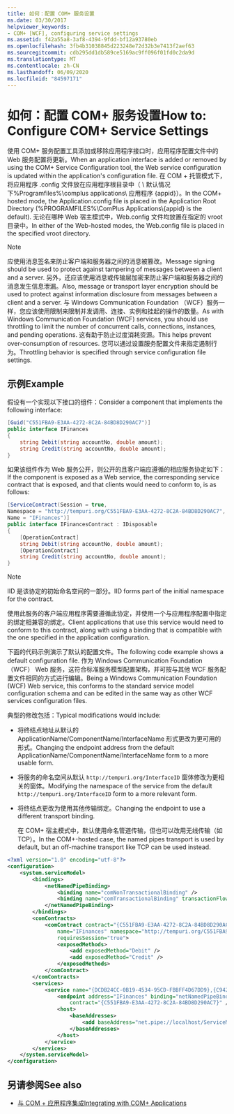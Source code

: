 ```yaml
---
title: 如何：配置 COM+ 服务设置
ms.date: 03/30/2017
helpviewer_keywords:
- COM+ [WCF], configuring service settings
ms.assetid: f42a55a8-3af8-4394-9fdd-bf12a93780eb
ms.openlocfilehash: 3fb4b31038845d223248e72d32b3e7413f2aef63
ms.sourcegitcommit: cdb295dd1db589ce5169ac9ff096f01fd0c2da9d
ms.translationtype: MT
ms.contentlocale: zh-CN
ms.lasthandoff: 06/09/2020
ms.locfileid: "84597171"
---
```

# <a name="how-to-configure-com-service-settings"></a><span data-ttu-id="7d6da-102">如何：配置 COM+ 服务设置</span><span class="sxs-lookup"><span data-stu-id="7d6da-102">How to: Configure COM+ Service Settings</span></span>
<span data-ttu-id="7d6da-103">使用 COM+ 服务配置工具添加或移除应用程序接口时，应用程序配置文件中的 Web 服务配置将更新。</span><span class="sxs-lookup"><span data-stu-id="7d6da-103">When an application interface is added or removed by using the COM+ Service Configuration tool, the Web service configuration is updated within the application's configuration file.</span></span> <span data-ttu-id="7d6da-104">在 COM + 托管模式下，将应用程序 .config 文件放在应用程序根目录中（ \\ 默认情况下%Programfiles%\complus applications\ 应用程序 {appid}）。</span><span class="sxs-lookup"><span data-stu-id="7d6da-104">In the COM+ hosted mode, the Application.config file is placed in the Application Root Directory (%PROGRAMFILES%\ComPlus Applications\\{appid} is the default).</span></span> <span data-ttu-id="7d6da-105">无论在哪种 Web 宿主模式中，Web.config 文件均放置在指定的 vroot 目录中。</span><span class="sxs-lookup"><span data-stu-id="7d6da-105">In either of the Web-hosted modes, the Web.config file is placed in the specified vroot directory.</span></span>  
  
> [!NOTE]
> <span data-ttu-id="7d6da-106">应使用消息签名来防止客户端和服务器之间的消息被篡改。</span><span class="sxs-lookup"><span data-stu-id="7d6da-106">Message signing should be used to protect against tampering of messages between a client and a server.</span></span> <span data-ttu-id="7d6da-107">另外，还应该使用消息或传输层加密来防止客户端和服务器之间的消息发生信息泄漏。</span><span class="sxs-lookup"><span data-stu-id="7d6da-107">Also, message or transport layer encryption should be used to protect against information disclosure from messages between a client and a server.</span></span> <span data-ttu-id="7d6da-108">与 Windows Communication Foundation （WCF）服务一样，您应该使用限制来限制并发调用、连接、实例和挂起的操作的数量。</span><span class="sxs-lookup"><span data-stu-id="7d6da-108">As with Windows Communication Foundation (WCF) services, you should use throttling to limit the number of concurrent calls, connections, instances, and pending operations.</span></span> <span data-ttu-id="7d6da-109">这有助于防止过度消耗资源。</span><span class="sxs-lookup"><span data-stu-id="7d6da-109">This helps prevent over-consumption of resources.</span></span> <span data-ttu-id="7d6da-110">您可以通过设置服务配置文件来指定遏制行为。</span><span class="sxs-lookup"><span data-stu-id="7d6da-110">Throttling behavior is specified through service configuration file settings.</span></span>  
  
## <a name="example"></a><span data-ttu-id="7d6da-111">示例</span><span class="sxs-lookup"><span data-stu-id="7d6da-111">Example</span></span>  
 <span data-ttu-id="7d6da-112">假设有一个实现以下接口的组件：</span><span class="sxs-lookup"><span data-stu-id="7d6da-112">Consider a component that implements the following interface:</span></span>  
  
```csharp
[Guid("C551FBA9-E3AA-4272-8C2A-84BD8D290AC7")]  
public interface IFinances  
{  
    string Debit(string accountNo, double amount);  
    string Credit(string accountNo, double amount);  
}  
```  
  
 <span data-ttu-id="7d6da-113">如果该组件作为 Web 服务公开，则公开的且客户端应遵循的相应服务协定如下：</span><span class="sxs-lookup"><span data-stu-id="7d6da-113">If the component is exposed as a Web service, the corresponding service contract that is exposed, and that clients would need to conform to, is as follows:</span></span>  
  
```csharp
[ServiceContract(Session = true,  
Namespace = "http://tempuri.org/C551FBA9-E3AA-4272-8C2A-84BD8D290AC7",  
Name = "IFinances")]  
public interface IFinancesContract : IDisposable  
{  
    [OperationContract]  
    string Debit(string accountNo, double amount);  
    [OperationContract]  
    string Credit(string accountNo, double amount);  
}  
```  
  
> [!NOTE]
> <span data-ttu-id="7d6da-114">IID 是该协定的初始命名空间的一部分。</span><span class="sxs-lookup"><span data-stu-id="7d6da-114">IID forms part of the initial namespace for the contract.</span></span>  
  
 <span data-ttu-id="7d6da-115">使用此服务的客户端应用程序需要遵循此协定，并使用一个与应用程序配置中指定的绑定相兼容的绑定。</span><span class="sxs-lookup"><span data-stu-id="7d6da-115">Client applications that use this service would need to conform to this contract, along with using a binding that is compatible with the one specified in the application configuration.</span></span>  
  
 <span data-ttu-id="7d6da-116">下面的代码示例演示了默认的配置文件。</span><span class="sxs-lookup"><span data-stu-id="7d6da-116">The following code example shows a default configuration file.</span></span> <span data-ttu-id="7d6da-117">作为 Windows Communication Foundation （WCF） Web 服务，这符合标准服务模型配置架构，并可按与其他 WCF 服务配置文件相同的方式进行编辑。</span><span class="sxs-lookup"><span data-stu-id="7d6da-117">Being a Windows Communication Foundation (WCF) Web service, this conforms to the standard service model configuration schema and can be edited in the same way as other WCF services configuration files.</span></span>  
  
 <span data-ttu-id="7d6da-118">典型的修改包括：</span><span class="sxs-lookup"><span data-stu-id="7d6da-118">Typical modifications would include:</span></span>  
  
- <span data-ttu-id="7d6da-119">将终结点地址从默认的 ApplicationName/ComponentName/InterfaceName 形式更改为更可用的形式。</span><span class="sxs-lookup"><span data-stu-id="7d6da-119">Changing the endpoint address from the default ApplicationName/ComponentName/InterfaceName form to a more usable form.</span></span>  
  
- <span data-ttu-id="7d6da-120">将服务的命名空间从默认 `http://tempuri.org/InterfaceID` 窗体修改为更相关的窗体。</span><span class="sxs-lookup"><span data-stu-id="7d6da-120">Modifying the namespace of the service from the default `http://tempuri.org/InterfaceID` form to a more relevant form.</span></span>  
  
- <span data-ttu-id="7d6da-121">将终结点更改为使用其他传输绑定。</span><span class="sxs-lookup"><span data-stu-id="7d6da-121">Changing the endpoint to use a different transport binding.</span></span>  
  
     <span data-ttu-id="7d6da-122">在 COM+ 宿主模式中，默认使用命名管道传输，但也可以改用无线传输（如 TCP）。</span><span class="sxs-lookup"><span data-stu-id="7d6da-122">In the COM+-hosted case, the named pipes transport is used by default, but an off-machine transport like TCP can be used instead.</span></span>  
  
```xml  
<?xml version="1.0" encoding="utf-8"?>  
<configuration>  
    <system.serviceModel>  
        <bindings>  
            <netNamedPipeBinding>  
                <binding name="comNonTransactionalBinding" />  
                <binding name="comTransactionalBinding" transactionFlow="true" />  
            </netNamedPipeBinding>  
        </bindings>  
        <comContracts>  
            <comContract contract="{C551FBA9-E3AA-4272-8C2A-84BD8D290AC7}"  
                name="IFinances" namespace="http://tempuri.org/C551FBA9-E3AA-4272-8C2A-84BD8D290AC7"  
                requiresSession="true">  
                <exposedMethods>  
                    <add exposedMethod="Debit" />  
                    <add exposedMethod="Credit" />  
                </exposedMethods>  
            </comContract>  
        </comContracts>  
        <services>  
            <service name="{DCDB24CC-0B19-4534-95CD-FBBFF4D67DD9},{C942B840-AD54-4A44-B5F7-928130980AB9}">  
                <endpoint address="IFinances" binding="netNamedPipeBinding" bindingConfiguration="comNonTransactionalBinding"  
                    contract="{C551FBA9-E3AA-4272-8C2A-84BD8D290AC7}" />  
                <host>  
                    <baseAddresses>  
                        <add baseAddress="net.pipe://localhost/ServiceModelDocSampleApp/ServiceModelDocSample.esFinance" />  
                    </baseAddresses>  
                </host>  
            </service>  
        </services>  
    </system.serviceModel>  
</configuration>  
```  
  
## <a name="see-also"></a><span data-ttu-id="7d6da-123">另请参阅</span><span class="sxs-lookup"><span data-stu-id="7d6da-123">See also</span></span>

- [<span data-ttu-id="7d6da-124">与 COM + 应用程序集成</span><span class="sxs-lookup"><span data-stu-id="7d6da-124">Integrating with COM+ Applications</span></span>](integrating-with-com-plus-applications.md)
